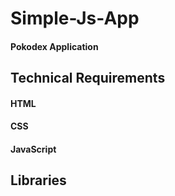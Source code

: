# Simple-Js-App
 #### Pokodex Application
 
## Technical Requirements
#### HTML
#### CSS
#### JavaScript

## Libraries

 
